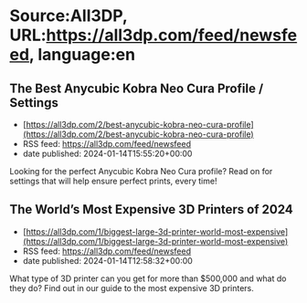 # Source:All3DP, URL:https://all3dp.com/feed/newsfeed, language:en

## The Best Anycubic Kobra Neo Cura Profile / Settings
 - [https://all3dp.com/2/best-anycubic-kobra-neo-cura-profile](https://all3dp.com/2/best-anycubic-kobra-neo-cura-profile)
 - RSS feed: https://all3dp.com/feed/newsfeed
 - date published: 2024-01-14T15:55:20+00:00

Looking for the perfect Anycubic Kobra Neo Cura profile? Read on for settings that will help ensure perfect prints, every time!

## The World’s Most Expensive 3D Printers of 2024
 - [https://all3dp.com/1/biggest-large-3d-printer-world-most-expensive](https://all3dp.com/1/biggest-large-3d-printer-world-most-expensive)
 - RSS feed: https://all3dp.com/feed/newsfeed
 - date published: 2024-01-14T12:58:32+00:00

What type of 3D printer can you get for more than $500,000 and what do they do? Find out in our guide to the most expensive 3D printers.

